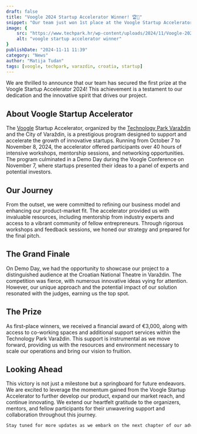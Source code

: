 ```yaml
---
draft: false
title: "Voogle 2024 Startup Accelerator Winner! 🏆🎉"
snippet: "Our team just won 1st place at the Voogle Startup Accelerator 2024!"
image: {
    src: "https://www.techpark.hr/wp-content/uploads/2024/11/Voogle-2024-48_result.jpg",
    alt: "voogle startup accelerator winner"
}
publishDate: "2024-11-11 11:39"
category: "News"
author: "Matija Tudan"
tags: [voogle, techpark, varazdin, croatia, startup]
---
```


We are thrilled to announce that our team has secured the first prize at the Voogle Startup Accelerator 2024! This achievement is a testament to our dedication and the innovative spirit that drives our project.

## About Voogle Startup Accelerator

The [Voogle](https://voogle.hr) Startup Accelerator, organized by the [Technology Park Varaždin](https://www.techpark.hr) and the City of Varaždin, is a prestigious program designed to support and accelerate the growth of innovative startups. Running from October 7 to November 8, 2024, the accelerator offered participants over 40 hours of intensive workshops, mentorship sessions, and networking opportunities. The program culminated in a Demo Day during the Voogle Conference on November 7, where startups presented their ideas to a panel of experts and potential investors.

## Our Journey

From the outset, we were committed to refining our business model and enhancing our product-market fit. The accelerator provided us with invaluable resources, including mentorship from industry experts and access to a vibrant community of fellow entrepreneurs. Through rigorous workshops and feedback sessions, we honed our strategy and prepared for the final pitch.

## The Grand Finale

On Demo Day, we had the opportunity to showcase our project to a distinguished audience at the Croatian National Theatre in Varaždin. The competition was fierce, with numerous innovative ideas vying for attention. However, our unique approach and the potential impact of our solution resonated with the judges, earning us the top spot.

## The Prize

As first-place winners, we received a financial award of €3,000, along with access to co-working spaces and additional support services within the Technology Park Varaždin. This support is instrumental as we move forward, providing us with the resources and environment necessary to scale our operations and bring our vision to fruition.

## Looking Ahead

This victory is not just a milestone but a springboard for future endeavors. We are excited to leverage the momentum gained from the Voogle Startup Accelerator to further develop our product, expand our market reach, and continue innovating. We extend our heartfelt gratitude to the organizers, mentors, and fellow participants for their unwavering support and collaboration throughout this journey.

```bash
Stay tuned for more updates as we embark on the next chapter of our adventure! 🚀
```
